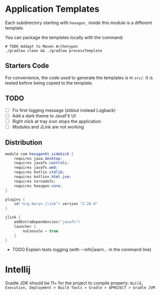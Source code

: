 
# Application Templates
Each subdirectory starting with `hexagon_` inside this module is a different template.

You can package the templates locally with the command:

    # TODO Addapt to Maven Archetypes
    ./gradlew clean && ./gradlew processTemplate

## Starters Code
For convenience, the code used to generate the templates is in `src/`. It is tested before being
copied to the template.

## TODO
- [ ] Fix first logging message (stdout instead Logback)
- [ ] Add a dark theme to JavaFX UI
- [ ] Right click at tray icon stops the application
- [ ] Modules and JLink are not working

## Distribution
```java
module com.hexagonkt.sidekick {
    requires java.desktop;
    requires javafx.controls;
    requires javafx.web;
    requires kotlin.stdlib;
    requires kotlinx.html.jvm;
    requires tornadofx;
    requires hexagon.core;
}
```

```kotlin
plugins {
    id("org.beryx.jlink") version "2.20.0"
}

jlink {
    addExtraDependencies("javafx")
    launcher {
        noConsole = true
    }
}
```

* TODO Explain tests logging (with --info|warn... in the command line)

# Intellij
Gradle JDK should be 11+ for the project to compile properly:
`Build, Execution, Deployment > Build Tools > Gradle > $PROJECT > Gradle JVM`
